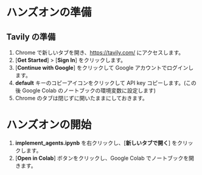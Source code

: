# ハンズオンの準備
## Tavily の準備
1. Chrome で新しいタブを開き、https://tavily.com/ にアクセスします。
2. [**Get Started**] > [**Sign In**] をクリックします。
3. [**Continue with Google**] をクリックして Google アカウントでログインします。
4. **default** キーのコピーアイコンをクリックして API key コピーします。(この後 Google Colab のノートブックの環境変数に設定します)
5. Chrome のタブは閉じずに開いたままにしておきます。

# ハンズオンの開始
1. **implement_agents.ipynb** を右クリックし、[**新しいタブで開く**] をクリックします。
2. [**Open in Colab**] ボタンをクリックし、Google Colab でノートブックを開きます。
